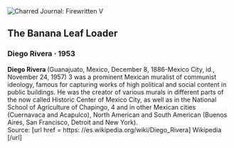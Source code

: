 <div class="artwork-of-the-day">
  <div class="container">
    <div class="img-wrapper">
      <img
        src="https://uploads6.wikiart.org/00308/images/diego-rivera/img-9441.jpg!Large.jpg"
        alt="Charred Journal: Firewritten V" />
    </div>
    <div class="artwork-detail">
      <div class="artwork-origin"> 
        <h2 class="artwork-name">The Banana Leaf Loader</h2>
        <h3 class="artist">
          Diego Rivera
                    ·  1953
        </h3>
      </div>
      <p class="description">
        <span class="artwork-description-text ng-binding" ng-bind-html="viewModel.ArtworkOfTheDay.Description | unsafe"><b>Diego Rivera </b> (Guanajuato, Mexico, December 8, 1886-Mexico City, id., November 24, 1957) 3 was a prominent Mexican muralist of communist ideology, famous for capturing works of high political and social content in public buildings. He was the creator of various murals in different parts of the now called Historic Center of Mexico City, as well as in the National School of Agriculture of Chapingo, 4 and in other Mexican cities (Cuernavaca and Acapulco), North American and South American (Buenos Aires, San Francisco, Detroit and New York).<br>Source: [url href = https: //es.wikipedia.org/wiki/Diego_Rivera] Wikipedia [/url]</span>
                        <div class="text-shadow-container" ng-show="showShadow" style=""></div>
      </p>
    </div>
  </div>

</div>
